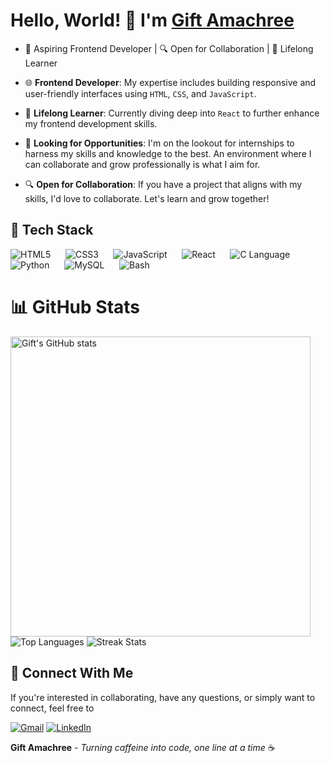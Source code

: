 # Hello, World! 👋 I'm [Gift Amachree](https://github.com/jen67)
 
- 🚀 Aspiring Frontend Developer | 🔍 Open for Collaboration | 📘 Lifelong Learner


- 🌐 **Frontend Developer**: My expertise includes building responsive and user-friendly interfaces using `HTML`, `CSS`, and `JavaScript`.
- 📘 **Lifelong Learner**: Currently diving deep into `React` to further enhance my frontend development skills.
- 🚀 **Looking for Opportunities**: I'm on the lookout for internships to harness my skills and knowledge to the best. An environment where I can collaborate and grow professionally is what I aim for.
- 🔍 **Open for Collaboration**: If you have a project that aligns with my skills, I'd love to collaborate. Let's learn and grow together!


## 🔧 Tech Stack

<p>
  <span><img src="https://img.icons8.com/color/30/html-5.png" alt="HTML5"/></span>&nbsp;&nbsp;&nbsp;&nbsp;&nbsp;
  <span><img src="https://img.icons8.com/color/30/css3.png" alt="CSS3"/></span>&nbsp;&nbsp;&nbsp;&nbsp;&nbsp;
  <span><img src="https://img.icons8.com/color/30/javascript.png" alt="JavaScript"/></span>&nbsp;&nbsp;&nbsp;&nbsp;&nbsp;
  <span><img src="https://img.icons8.com/color/30/react-native.png" alt="React"/></span>&nbsp;&nbsp;&nbsp;&nbsp;&nbsp;
  <span><img src="https://img.icons8.com/color/30/c-programming.png" alt="C Language"/></span>&nbsp;&nbsp;&nbsp;&nbsp;&nbsp;
  <span><img src="https://img.icons8.com/color/30/python.png" alt="Python"/></span>&nbsp;&nbsp;&nbsp;&nbsp;&nbsp;
  <span><img src="https://img.icons8.com/color/30/mysql.png" alt="MySQL"/></span>&nbsp;&nbsp;&nbsp;&nbsp;&nbsp;
  <span><img src="https://img.icons8.com/color/30/console.png" alt="Bash"/></span>
</p>



# 📊 GitHub Stats

<p>
  <img src="https://github-readme-stats.vercel.app/api?username=jen67&show_icons=true&count_private=true&theme=radical" width="480" alt="Gift's GitHub stats" />
  <img src="https://github-readme-stats.vercel.app/api/top-langs/?username=jen67&layout=compact&theme=radical" alt="Top Languages" />
  <img src="https://github-readme-streak-stats.herokuapp.com/?user=jen67&theme=radical" alt="Streak Stats" />
</p>


## 🔗 Connect With Me

If you're interested in collaborating, have any questions, or simply want to connect, feel free to

<p>
  <a href="mailto:amakrigift2000@gmail.com"><img src="https://img.shields.io/badge/Email-D14836?style=for-the-badge&logo=gmail&logoColor=white" alt="Gmail"></a>
  <a href="https://www.linkedin.com/in/gift-amachree-8a523623b/"><img src="https://img.shields.io/badge/LinkedIn-0077B5?style=for-the-badge&logo=linkedin&logoColor=white" alt="LinkedIn"></a>
</p>


**Gift Amachree** - _Turning caffeine into code, one line at a time_ ☕️
